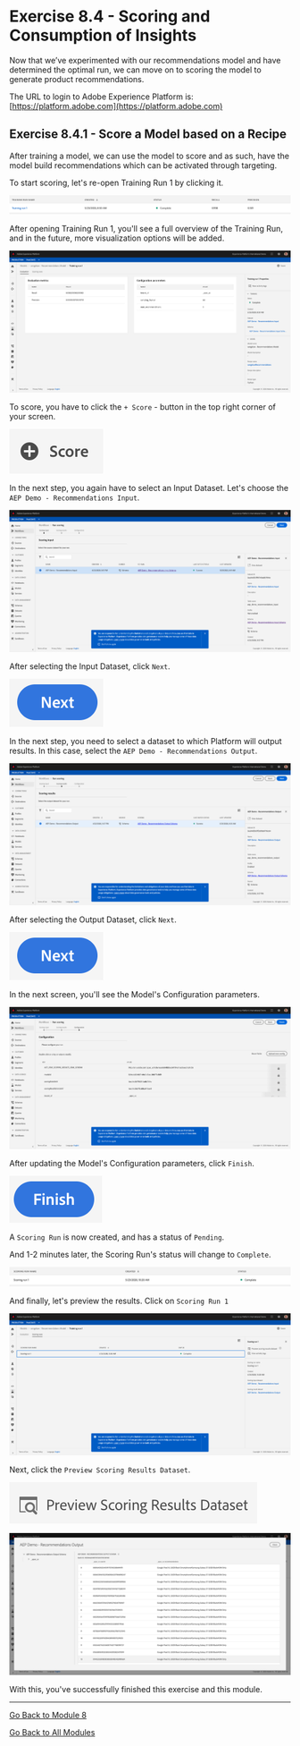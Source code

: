 # Exercise 8.4 - Scoring and Consumption of Insights

Now that we’ve experimented with our recommendations model and have determined the optimal run, we can move on to scoring the model to generate product recommendations.

The URL to login to Adobe Experience Platform is: [https://platform.adobe.com](https://platform.adobe.com)

## Exercise 8.4.1 - Score a Model based on a Recipe

After training a model, we can use the model to score and as such, have the model build recommendations which can be activated through targeting.

To start scoring, let's re-open Training Run 1 by clicking it.

![DSW](./images/trainingrunsuccess.png)

After opening Training Run 1, you'll see a full overview of the Training Run, and in the future, more visualization options will be added.

![DSW](./images/trr1.png)

To score, you have to click the ```+ Score``` - button in the top right corner of your screen.

![DSW](./images/score.png)

In the next step, you again have to select an Input Dataset. Let's choose the ```AEP Demo - Recommendations Input```.

![DSW](./images/scoreinput.png)

After selecting the Input Dataset, click ```Next```.

![DSW](./images/next.png)

In the next step, you need to select a dataset to which Platform will output results. In this case, select the ```AEP Demo - Recommendations Output```.

![DSW](./images/scoreoutput.png)

After selecting the Output Dataset, click ```Next```.

![DSW](./images/next.png)

In the next screen, you'll see the Model's Configuration parameters.

![DSW](./images/scoreconfig.png)

After updating the Model's Configuration parameters, click ```Finish```.

![DSW](./images/finish.png)

A ```Scoring Run``` is now created, and has a status of ```Pending```.

And 1-2 minutes later, the Scoring Run's status will change to ```Complete```.

![DSW](./images/scoringrunsuccess.png)

And finally, let's preview the results. Click on ```Scoring Run 1```

![DSW](./images/scoringrunsuccessdtl.png)

Next, click the ```Preview Scoring Results Dataset```.

![DSW](./images/preview.png)

![DSW](./images/previewresults.png)

With this, you've successfully finished this exercise and this module.

---

[Go Back to Module 8](./README.md)

[Go Back to All Modules](../../README.md)
